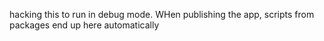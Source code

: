 hacking this to run in debug mode. WHen publishing the app, scripts from packages end up here automatically
